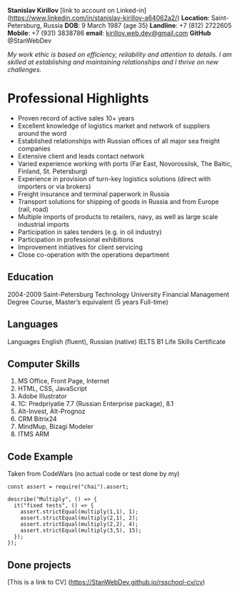 **Stanislav Kirillov**
[link to account on Linked-in] (https://www.linkedin.com/in/stanislav-kirillov-a64062a2/)
**Location**: Saint-Petersburg, Russia
**DOB**: 9 March 1987 (age 35)
**Landline**: +7 (812) 2722605
**Mobile**: +7 (931) 3838786
**email**: kirillov.web.dev@gmail.com
**GitHub** @StanWebDev

*My work ethic is based on efficiency, reliability and attention to details. I am skilled at establishing and maintaining relationships and I thrive on new challenges.*

# Professional Highlights
 
* Proven record of active sales 10+ years
* Excellent knowledge of logistics market and network of suppliers around the word
* Established relationships with Russian offices of all major sea freight companies
* Extensive client and leads contact network
* Varied experience working with ports (Far East, Novorossiisk, The Baltic, Finland, St. Petersburg)
* Experience in provision of turn-key logistics solutions (direct with importers or via brokers)
* Freight insurance and terminal paperwork in Russia
* Transport solutions for shipping of goods in Russia and from Europe (rail, road)
* Multiple imports of products to retailers, navy, as well as large scale industrial imports
* Participation in sales tenders (e.g. in oil industry)
* Participation in professional exhibitions
* Improvement initiatives for client servicing
* Close co-operation with the operations department

## Education 
2004-2009 Saint-Petersburg Technology University
Financial Management Degree Course, Master’s equivalent (5 years Full-time)

## Languages
Languages
English (fluent), Russian (native)
IELTS B1 Life Skills Certificate

## Computer Skills
1. MS Office, Front Page, Internet
2. HTML, CSS, JavaScript
3. Adobe Illustrator
4. 1С: Predpriyatie 7.7 (Russian Enterprise package), 8.1
5. Alt-Invest, Alt-Prognoz
6. CRM Bitrix24
7. MindMup, Bizagi Modeler
8. ITMS ARM

## Code Example
Taken from CodeWars (no actual code or test done by my)
```
const assert = require("chai").assert;

describe("Multiply", () => {
  it("fixed tests", () => {
    assert.strictEqual(multiply(1,1), 1);
    assert.strictEqual(multiply(2,1), 2);
    assert.strictEqual(multiply(2,2), 4);
    assert.strictEqual(multiply(3,5), 15);   
  });
});
```

## Done projects
[This is a link to CV] (https://StanWebDev.github.io/rsschool-cv/cv)

